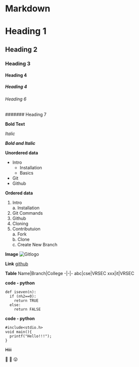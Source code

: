 # Markdown

# Heading 1

## Heading 2

### Heading 3

#### Heading 4

##### Heading 4

###### Heading 6

####### Heading 7

**Bold Text**

*Italic*

***Bold and Italic***

**Unordered data**
- Intro
  * Installation
  * Basics
- Git
- Github

**Ordered data**
1. Intro    
   a. Installation
2. Git Commands
3. Github
4. Cloning 
5. Contributuion    
   a. Fork     
   b. Clone    
   c. Create New Branch
   
**Image**
![Gitlogo](https://p.kindpng.com/picc/s/128-1280187_github-logo-png-github-transparent-png.png)
   
**Link**
[github](https://github.com)
   
**Table**
Name|Branch|College
-|-|-
abc|cse|VRSEC
xxx|it|VRSEC
   
**code - python**
```
def iseven(n):
  if (n%2==0):
    return TRUE
  else:
    return FALSE
```
**code - python**
```
#include<stdio.h>
void main(){
  printf("Hello!!!");
}
```
~~Hiii~~
   
:poultry_leg:
:lipstick:
:stuck_out_tongue:
   
   
   
   
